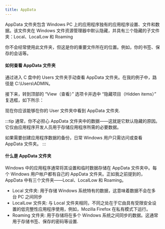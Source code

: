 ```yaml
---
title: AppData
---
```


AppData 文件夹包含 Windows PC 上的应用程序独有的应用程序设置、文件和数据。该文件夹在 Windows 文件资源管理器中默认隐藏，并具有三个隐藏的子文件夹：Local、LocalLow 和 Roaming

你不会经常使用此文件夹，但这是你的重要文件所在的位置。例如，你的书签、保存的会话等。

#### 如何查看 AppData 文件夹

通过进入 C 盘中的 Users 文件夹手动查看 AppData 文件夹。在我的例子中，路径是 C:\Users\ADMIN。

接下来，转到顶部的 “View（查看）” 选项卡并选中 “隐藏项目（Hidden items）” 复选框，如下所示：

[//]: # (![AppData]&#40;/img/hidden.png&#41;)


现在你应该能够在你的 User 文件夹中看到 AppData 文件夹.



:::tip
通常，你不必担心 AppData 文件夹中的数据——这就是它默认隐藏的原因。它仅由应用程序开发人员用于存储应用程序所需的必要数据。

如果需要创建应用程序数据的备份，日常 Windows 用户只需访问或查看 AppData 文件夹。
:::



#### 什么是 AppData 文件夹


Windows 中的应用程序通常将其设置和临时数据存储在 AppData 文件夹中。每个 Windows 用户帐户都有自己的 AppData 文件夹。正如我之前提到的，AppData 中有三个文件夹——Local、LocalLow 和 Roaming。


* Local 文件夹: 用于存储 Windows 系统特有的数据，这意味着数据不会在多台 PC 之间同步
* LocalLow 文件夹: 与 Local 文件夹相同，不同之处在于它由具有受限安全设置的低完整性应用程序使用，例如，Mozilla Firefox 在私有模式下运行。
* Roaming 文件夹: 用于存储将在多个 Windows 系统之间同步的数据。这通常用于存储书签、保存的密码等设置.